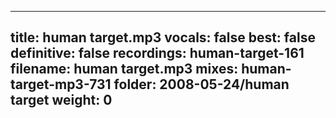 
---
title: human target.mp3
vocals: false
best: false
definitive: false
recordings: human-target-161
filename: human target.mp3
mixes: human-target-mp3-731
folder: 2008-05-24/human target
weight: 0
---
